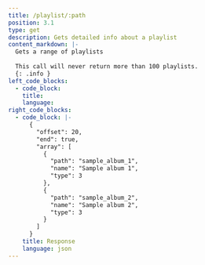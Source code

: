 ```yaml
---
title: /playlist/:path
position: 3.1
type: get
description: Gets detailed info about a playlist
content_markdown: |-
  Gets a range of playlists
  
  This call will never return more than 100 playlists.
  {: .info }
left_code_blocks:
  - code_block:
    title:
    language:
right_code_blocks:
  - code_block: |-
      {
        "offset": 20,
        "end": true,
        "array": [
          {
            "path": "sample_album_1",
            "name": "Sample album 1",
            "type": 3
          },
          {
            "path": "sample_album_2",
            "name": "Sample album 2",
            "type": 3
          }
        ]
      }
    title: Response
    language: json
---
```

